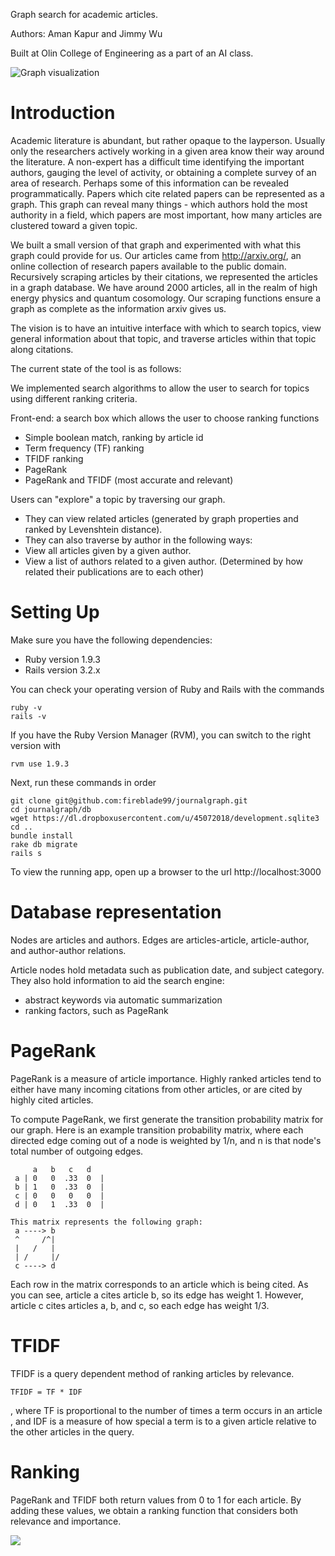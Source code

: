 Graph search for academic articles.

Authors: Aman Kapur and Jimmy Wu

Built at Olin College of Engineering as a part of an AI class.

![Graph visualization](https://raw.githubusercontent.com/jwjimmy/journalgraph/master/graphvis.png)

Introduction
=====
Academic literature is abundant, but rather opaque to the layperson. Usually only the researchers actively working in a given area know their way around the literature. A non-expert has a difficult time identifying the important authors, gauging the level of activity, or obtaining a complete survey of an area of research. Perhaps some of this information can be revealed programmatically. Papers which cite related papers can be represented as a graph. This graph can reveal many things - which authors hold the most authority in a field, which papers are most important, how many articles are clustered toward a given topic. 

We built a small version of that graph and experimented with what this graph could provide for us. Our articles came from http://arxiv.org/, an online collection of research papers available to the public domain. Recursively scraping articles by their citations, we represented the articles in a graph database. We have around 2000 articles, all in the realm of high energy physics and quantum cosomology. Our scraping functions ensure a graph as complete as the information arxiv gives us.

The vision is to have an intuitive interface with which to search topics, view general information about that topic, and traverse articles within that topic along citations.

The current state of the tool is as follows:

We implemented search algorithms to allow the user to search for topics using different ranking criteria.

Front-end: a search box which allows the user to choose ranking functions
* Simple boolean match, ranking by article id
* Term frequency (TF) ranking
* TFIDF ranking
* PageRank
* PageRank and TFIDF (most accurate and relevant)

Users can "explore" a topic by traversing our graph.
* They can view related articles (generated by graph properties and ranked by Levenshtein distance).
* They can also traverse by author in the following ways:
* View all articles given by a given author.
* View a list of authors related to a given author. (Determined by how related their publications are to each other)

Setting Up
=====
Make sure you have the following dependencies:
* Ruby version 1.9.3
* Rails version 3.2.x

You can check your operating version of Ruby and Rails with the commands
```
ruby -v
rails -v
```

If you have the Ruby Version Manager (RVM), you can switch to the right version with
```
rvm use 1.9.3
```

Next, run these commands in order
```
git clone git@github.com:fireblade99/journalgraph.git
cd journalgraph/db
wget https://dl.dropboxusercontent.com/u/45072018/development.sqlite3
cd ..
bundle install
rake db migrate
rails s
```

To view the running app, open up a browser to the url http://localhost:3000

Database representation
=====
Nodes are articles and authors.
Edges are articles-article, article-author, and author-author relations.

Article nodes hold metadata such as publication date, and subject category.
They also hold information to aid the search engine:
* abstract keywords via automatic summarization
* ranking factors, such as PageRank

PageRank
=====

PageRank is a measure of article importance.
Highly ranked articles tend to either have many incoming citations from other articles, or are cited by highly cited articles.

To compute PageRank, we first generate the transition probability matrix for our graph.
Here is an example transition probability matrix, where each directed edge coming out of a node is weighted by 1/n,
and n is that node's total number of outgoing edges.

```
     a   b   c   d
 a | 0   0  .33  0  |
 b | 1   0  .33  0  |
 c | 0   0   0   0  |
 d | 0   1  .33  0  |

This matrix represents the following graph:
 a ----> b
 ^     /^|
 |   /   |
 | /     |/
 c ----> d
```

Each row in the matrix corresponds to an article which is being cited.
As you can see, article a cites article b, so its edge has weight 1.
However, article c cites articles a, b, and c, so each edge has weight 1/3.

TFIDF
=====

TFIDF is a query dependent method of ranking articles by relevance.

```
TFIDF = TF * IDF
```

, where TF is proportional to the number of times a term occurs in an article
, and IDF is a measure of how special a term is to a given article relative to the other articles in the query.

Ranking
=====
PageRank and TFIDF both return values from 0 to 1 for each article.
By adding these values, we obtain a ranking function that considers both relevance and importance.

<img src="https://fathomless-castle-35327.herokuapp.com/requests/passive">
